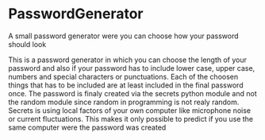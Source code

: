 # PasswordGenerator
A small password generator were you can choose how your password should look

This is a password generator in which you can choose the length of your password and also if your password has to include lower case, upper case, numbers and special
characters or punctuations. Each of the choosen things that has to be included are at least included in the final password once. The password is finaly created via
the secrets python module and not the random module since random in programming is not realy random. Secrets is using local factors of your own computer like microphone
noise or current fluctuations. This makes it only possible to predict if you use the same computer were the password was created
